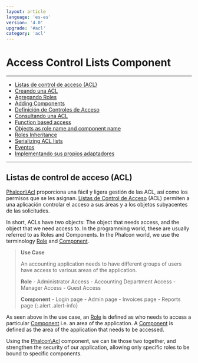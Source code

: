```yaml
---
layout: article
language: 'es-es'
version: '4.0'
upgrade: '#acl'
category: 'acl'
---
```

# Access Control Lists Component

* * *

- [Listas de control de acceso (ACL)](acl-overview)
- [Creando una ACL](acl-setup)
- [Agregando Roles](acl-adding-roles)
- [Adding Components](acl-adding-components)
- [Definición de Controles de Acceso](acl-access-controls)
- [Consultando una ACL](acl-querying)
- [Function based access](acl-function-based-access)
- [Objects as role name and component name](acl-objects)
- [Roles Inheritance](acl-roles-inheritance)
- [Serializing ACL lists](acl-serialization)
- [Eventos](acl-events)
- [Implementando sus propios adaptadores](acl-custom-adapters)

* * *

## Listas de control de acceso (ACL)

[Phalcon\Acl](api/Phalcon_Acl) proporciona una fácil y ligera gestión de las ACL, así como los permisos que se les asignan. [Listas de Control de Acceso](https://en.wikipedia.org/wiki/Access_control_list) (ACL) permiten a una aplicación controlar el acceso a sus áreas y a los objetos subyacentes de las solicitudes.

In short, ACLs have two objects: The object that needs access, and the object that we need access to. In the programming world, these are usually referred to as Roles and Components. In the Phalcon world, we use the terminology [Role](api/Phalcon_Acl_Role) and [Component](api/Phalcon_Acl_Component).

> **Use Case**
> 
> An accounting application needs to have different groups of users have access to various areas of the application.
> 
> **Role** - Administrator Access - Accounting Department Access - Manager Access - Guest Access
> 
> **Component** - Login page - Admin page - Invoices page - Reports page
{:.alert .alert-info}

As seen above in the use case, an [Role](api/Phalcon_Acl_Role) is defined as who needs to access a particular [Component](api/Phalcon_Acl_Component) i.e. an area of the application. A [Component](api/Phalcon_Acl_Component) is defined as the area of the application that needs to be accessed.

Using the [Phalcon\Acl](api/Phalcon_Acl) component, we can tie those two together, and strengthen the security of our application, allowing only specific roles to be bound to specific components.